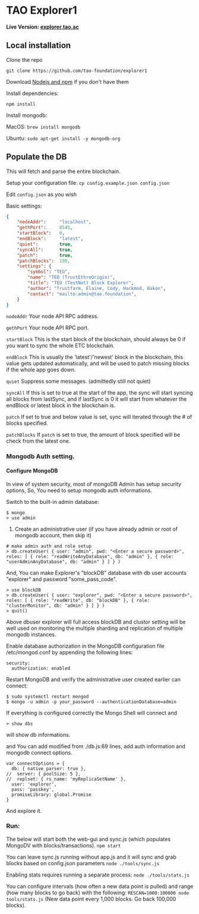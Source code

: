# TAO Explorer1

<b>Live Version: [explorer.tao.ac](https://explorer.tao.ac)</b>


## Local installation

Clone the repo

`git clone https://github.com/tao-foundation/explorer1`

Download [Nodejs and npm](https://docs.npmjs.com/getting-started/installing-node "Nodejs install") if you don't have them

Install dependencies:

`npm install`

Install mongodb:

MacOS: `brew install mongodb`

Ubuntu: `sudo apt-get install -y mongodb-org`

## Populate the DB

This will fetch and parse the entire blockchain.

Setup your configuration file: `cp config.example.json config.json`

Edit `config.json` as you wish

Basic settings:
```json
{
    "nodeAddr":     "localhost",
    "gethPort":     8545,
    "startBlock":   0,
    "endBlock":     "latest",
    "quiet":        true,
    "syncAll":      true,
    "patch":        true,
    "patchBlocks":  100,
    "settings": {
        "symbol": "TEO",
        "name": "TEO (TrustEthreOrigin)",
        "title": "TEO (TestNet) Block Explorer",
        "author": "Trustfarm, Elaine, Cody, Hackmod, Bakon",
        "contact": "mailto:admin@tao.foundation",
    }
}

```

```nodeAddr```    Your node API RPC address.

```gethPort```    Your node API RPC port.

```startBlock```  This is the start block of the blockchain, should always be 0 if you want to sync the whole ETC blockchain.

```endBlock```    This is usually the 'latest'/'newest' block in the blockchain, this value gets updated automatically, and will be used to patch missing blocks if the whole app goes down.

```quiet```       Suppress some messages. (admittedly still not quiet)

```syncAll```     If this is set to true at the start of the app, the sync will start syncing all blocks from lastSync, and if lastSync is 0 it will start from whatever the endBlock or latest block in the blockchain is.

```patch```       If set to true and below value is set, sync will iterated through the # of blocks specified.

```patchBlocks``` If `patch` is set to true, the amount of block specified will be check from the latest one.

### Mongodb Auth setting.

#### Configure MongoDB
In view of system security, most of mongoDB Admin has setup security options, So, You need to setup mongodb auth informations.

Switch to the built-in admin database:
```
$ mongo
> use admin
```

  1. Create an administrative user  (if you have already admin or root of mongodb account, then skip it)

```
# make admin auth and role setup
> db.createUser( { user: "admin", pwd: "<Enter a secure password>", roles: [ { role: "readWriteAnyDatabase", db: "admin" }, { role: "userAdminAnyDatabase", db: "admin" } ] } )

```

And, You can make Explorer's "blockDB" database with db user accounts "explorer" and password "some_pass_code".

```
> use blockDB
> db.createUser( { user: "explorer", pwd: "<Enter a secure password>", roles: [ { role: "readWrite", db: "blockDB" }, { role: "clusterMonitor", db: "admin" } ] } )
> quit()
```

Above dbuser explorer will full access blockDB and clustor setting will be well used on monitoring the multiple sharding and replication of multiple mongodb instances.

Enable database authorization in the MongoDB configuration file /etc/mongod.conf by appending the following lines:

```
security:
  authorization: enabled
```

Restart MongoDB and verify the administrative user created earlier can connect:

```
$ sudo systemctl restart mongod
$ mongo -u admin -p your_password --authenticationDatabase=admin
```

If everything is configured correctly the Mongo Shell will connect and 
```
> show dbs
```

will show db informations.

and You can add modified from  ./db.js:69 lines,  add auth information and mongodb connect options.
```
var connectOptions = {
  db: { native_parser: true },
//  server: { poolSize: 5 },
//  replset: { rs_name: 'myReplicaSetName' },
  user: 'explorer',
  pass: 'passkey',
  promiseLibrary: global.Promise
}
```
And explore it.


### Run:
The below will start both the web-gui and sync.js (which populates MongoDV with blocks/transactions).
`npm start`

You can leave sync.js running without app.js and it will sync and grab blocks based on config.json parameters
`node ./tools/sync.js`

Enabling stats requires running a separate process:
`node ./tools/stats.js`

You can configure intervals (how often a new data point is pulled) and range (how many blocks to go back) with the following:
`RESCAN=1000:100000 node tools/stats.js` (New data point every 1,000 blocks. Go back 100,000 blocks).
